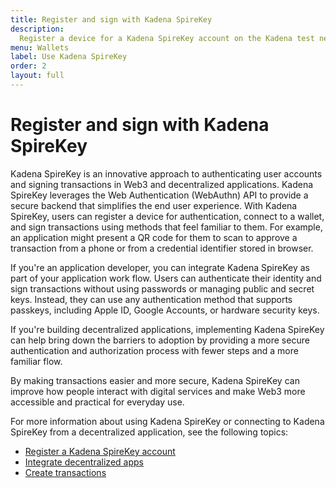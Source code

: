 ```yaml
---
title: Register and sign with Kadena SpireKey
description:
  Register a device for a Kadena SpireKey account on the Kadena test network, try out signing transactions in decentralized applications, and provide feedback to help this project evolve.
menu: Wallets
label: Use Kadena SpireKey
order: 2
layout: full
---
```


# Register and sign with Kadena SpireKey

Kadena SpireKey is an innovative approach to authenticating user accounts and signing transactions in Web3 and decentralized applications. 
Kadena SpireKey leverages the Web Authentication (WebAuthn) API to provide a secure backend that simplifies the end user experience. 
With Kadena SpireKey, users can register a device for authentication, connect to a wallet, and sign transactions using methods that feel familiar to them. 
For example, an application might present a QR code for them to scan to approve a transaction from a phone or from a credential identifier stored in browser.

If you're an application developer, you can integrate Kadena SpireKey as part of your application work flow.
Users can authenticate their identity and sign transactions without using passwords or managing public and secret keys.
Instead, they can use any authentication method that supports passkeys, including Apple ID, Google Accounts, or hardware security keys.

If you're building decentralized applications, implementing Kadena SpireKey can
help bring down the barriers to adoption by providing a more secure
authentication and authorization process with fewer steps and a more familiar
flow.

By making transactions easier and more secure, Kadena SpireKey can improve how
people interact with digital services and make Web3 more accessible and
practical for everyday use.

For more information about using Kadena SpireKey or connecting to Kadena SpireKey from a decentralized application, see the following topics:

- [Register a Kadena SpireKey account](/build/authentication/register)
- [Integrate decentralized apps](/build/authentication/integrate)
- [Create transactions](/build/authentication/transactions)
